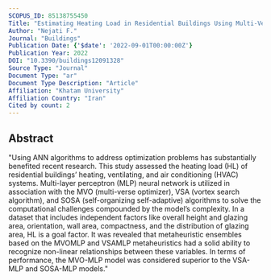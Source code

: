 ```yaml
---
SCOPUS_ID: 85138755450
Title: "Estimating Heating Load in Residential Buildings Using Multi-Verse Optimizer, Self-Organizing Self-Adaptive, and Vortex Search Neural-Evolutionary Techniques"
Author: "Nejati F."
Journal: "Buildings"
Publication Date: {'$date': '2022-09-01T00:00:00Z'}
Publication Year: 2022
DOI: "10.3390/buildings12091328"
Source Type: "Journal"
Document Type: "ar"
Document Type Description: "Article"
Affiliation: "Khatam University"
Affiliation Country: "Iran"
Cited by count: 2
---
```


## Abstract
"Using ANN algorithms to address optimization problems has substantially benefited recent research. This study assessed the heating load (HL) of residential buildings’ heating, ventilating, and air conditioning (HVAC) systems. Multi-layer perceptron (MLP) neural network is utilized in association with the MVO (multi-verse optimizer), VSA (vortex search algorithm), and SOSA (self-organizing self-adaptive) algorithms to solve the computational challenges compounded by the model’s complexity. In a dataset that includes independent factors like overall height and glazing area, orientation, wall area, compactness, and the distribution of glazing area, HL is a goal factor. It was revealed that metaheuristic ensembles based on the MVOMLP and VSAMLP metaheuristics had a solid ability to recognize non-linear relationships between these variables. In terms of performance, the MVO-MLP model was considered superior to the VSA-MLP and SOSA-MLP models."
